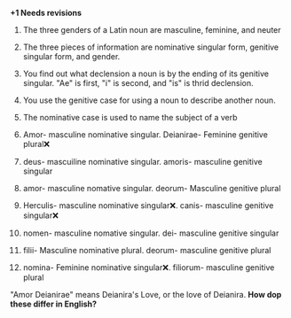 **+1 Needs revisions**

1. The three genders of a Latin noun are masculine, feminine, and neuter
2. The three pieces of information are nominative singular form, genitive singular form, and gender.
3. You find out what declension a noun is by the ending of its genitive singular. "Ae" is first, "i" is second, and "is" is thrid declension.
4. You use the genitive case for using a noun to describe another noun.
5. The nominative case is used to name the subject of a verb

1. Amor- masculine nominative singular. Deianirae- Feminine genitive plural❌
2. deus- mascuiline nominative singular.  amoris- masculine genitive singular
3. amor- masculine nomative singular. deorum- Masculine genitive plural
4. Herculis- masculine nominative singular❌. canis- masculine genitive singular❌
5. nomen- masculine nomative singular. dei- masculine genitive singular
6. filii- Masculine nominative plural. deorum- masculine genitive plural
7. nomina- Feminine nominative singular❌. filiorum- masculine genitive plural

"Amor Deianirae" means Deianira's Love, or the love of Deianira.
**How dop these differ in English?**


